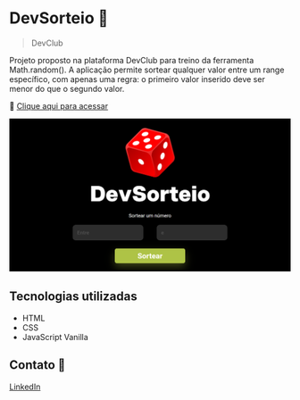 # DevSorteio 🎲

>DevClub

Projeto proposto na plataforma DevClub para treino da ferramenta Math.random(). A aplicação permite sortear qualquer valor entre um range específico, com apenas uma regra: o primeiro valor inserido deve ser menor do que o segundo valor.

🔗 [Clique aqui para acessar](https://alineguiseline.github.io/dev-sorteio/)

![Desktop](./assets/screen-capture.png)

## Tecnologias utilizadas
- HTML  
- CSS  
- JavaScript Vanilla

## Contato 💜
[LinkedIn](https://www.linkedin.com/in/alineguiseline)
